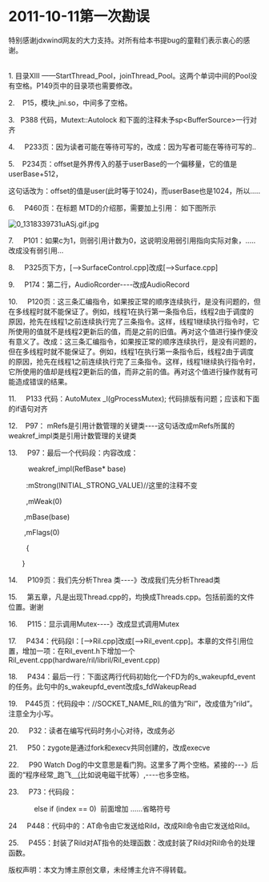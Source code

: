 <div> <h1><span>2011-10-11第一次勘误</span></h1><div><span>特别感谢<span><span>jdxwind</span></span>网友的大力支持。对所有给本书提bug的童鞋们表示衷心的感谢。</span></div><div><span><br /></span></div><p>1. 目录XIII ——StartThread_Pool，joinThread_Pool。这两个单词中间的Pool没有空格。P149页中的目录项也需要修改。</p><p>2.    P15，模块_jni.so，中间多了空格。</p><p>3.   P388 代码，Mutext::Autolock 和下面的注释未予sp&lt;BufferSource&gt;一行对齐</p><p>4.     P233页：因为读者可能在等待可写的，改成：因为写者可能在等待可写的..</p><p>5.    P234页：offset是外界传入的基于userBase的一个偏移量，它的值是userBase+512，</p><p>这句话改为：offset的值是user(此时等于1024)，而userBase也是1024，所以.....</p><p>6.     P460页：在标题 MTD的介绍那，需要加上引用： 如下图所示</p><p><img src="images/0_1318339731uASj.gif.jpg" alt="0_1318339731uASj.gif.jpg" /><br /></p><p>7.     P101：如果c为1，则弱引用计数为0，这说明没用弱引用指向实际对象，.....改成没有弱引用...</p><p>8.     P325页下方，[--&gt;SurfaceControl.cpp]改成[--&gt;Surface.cpp]</p><p>9.     P174：第二行，AudioRcorder----改成AudioRecord</p><p>10.     P120页：这三条汇编指令，如果按正常的顺序连续执行，是没有问题的，但在多线程时就不能保证了。例如，线程1在执行第一条指令后，线程2由于调度的原因，抢先在线程1之前连续执行完了三条指令。这样，线程1继续执行指令时，它所使用的值就不是线程2更新后的值，而是之前的旧值。再对这个值进行操作便没有意义了。改成：这三条汇编指令，如果按正常的顺序连续执行，是没有问题的，但在多线程时就不能保证了。例如，线程1在执行第一条指令后，线程2由于调度的原因，抢先在线程1之前连续执行完了三条指令。这样，线程1继续执行指令时，它所使用的值却是线程2更新后的值，而非之前的值。再对这个值进行操作就有可能造成错误的结果。</p><p>11.     P133 代码：AutoMutex _l(gProcessMutex); 代码排版有问题；应该和下面的if语句对齐</p><p>12.    P97： mRefs是引用计数管理的关键类----这句话改成mRefs所属的weakref_impl类是引用计数管理的关键类</p><p>13.     P97：最后一个代码段：内容改成：</p><div><p>          weakref_impl(RefBase* base)</p><p>         :mStrong(INITIAL_STRONG_VALUE)//这里的注释不变</p><p>         ,mWeak(0)</p><p>        ,mBase(base)</p><p>        ,mFlags(0)</p><p>         {</p><p>       }</p></div><p>14.     P109页：我们先分析Threa 类----》改成我们先分析Thread类</p><p>15.     第五章，凡是出现Thread.cpp的，均换成Threads.cpp。包括前面的文件位置。谢谢</p><p>16.     P115：显示调用Mutex----》改成显式调用Mutex</p><p>17.     P434：代码段I：[--&gt;Ril.cpp]改成[--&gt;Ril_event.cpp]。本章的文件引用位置，增加一项：在Ril_event.h下增加一个Ril_event.cpp(hardware/ril/libril/Ril_event.cpp)</p><p>18.     P434：最后一行：下面这两行代码初始化一个FD为的s_wakeupfd_event的任务。此句中的s_wakeupfd_event改成s_fdWakeupRead</p><p>19.    P445页：代码段中：//SOCKET_NAME_RIL的值为”Ril”，改成值为”rild”。注意全为小写。</p><p>20.     P32：读者在编写代码时务小心对待，改成务必</p><p>21.     P50：zygote是通过fork和execv共同创建的，改成execve</p><p>22.     P90 Watch Dog的中文意思是看门狗。这里多了两个空格。紧接的---》后面的“程序经常<u>  </u>跑飞<u> （</u>比如说电磁干扰等）,----也多空格。</p><p>23.     P73：代码段：</p><div><p>             else if (index == 0)  前面增加 ......省略符号</p></div><p>24     P448：代码中的：AT命令由它发送给Rild，改成Ril命令由它发送给Rild。</p><p>25.     P455：封装了Rild对AT指令的处理函数：改成封装了Rild对Ril命令的处理函数。</p> <div> <p>版权声明：本文为博主原创文章，未经博主允许不得转载。</p> </div> </div>